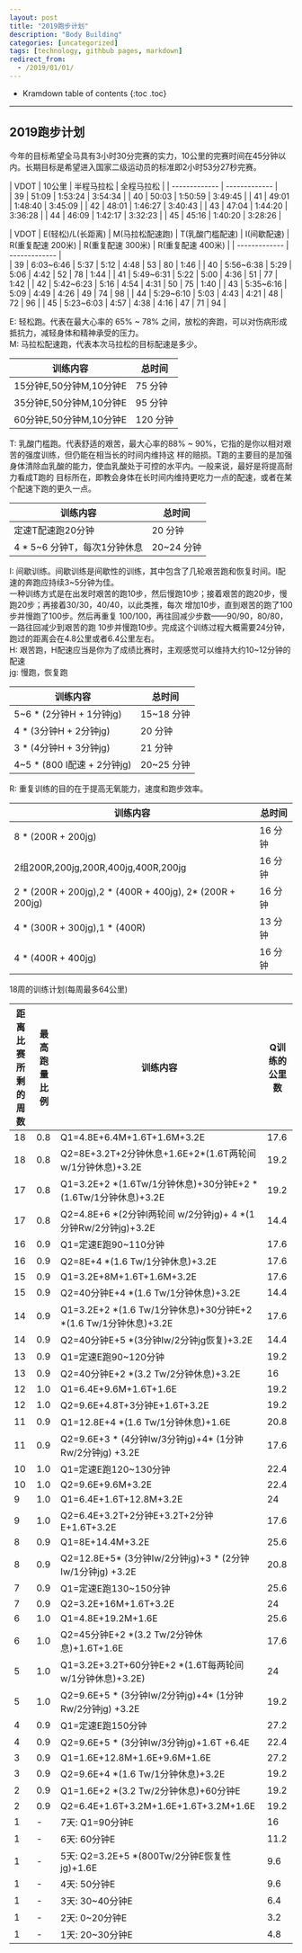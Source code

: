 ```yaml
---
layout: post
title: "2019跑步计划"
description: "Body Building"
categories: [uncategorized]
tags: [technology, githbub pages, markdown]
redirect_from:
  - /2019/01/01/
---
```

* Kramdown table of contents
{:toc .toc}
---
##  2019跑步计划   
   
今年的目标希望全马具有3小时30分完赛的实力，10公里的完赛时间在45分钟以内。长期目标是希望进入国家二级运动员的标准即2小时53分27秒完赛。       
    
| VDOT  | 10公里 | 半程马拉松 | 全程马拉松 |
| ------------- | ------------- |  
| 39    | 51:09  | 1:53:24  |  3:54:34  |
| 40    | 50:03  | 1:50:59  |  3:49:45  |
| 41    | 49:01  | 1:48:40  |  3:45:09  |
| 42    | 48:01  | 1:46:27  |  3:40:43  |
| 43    | 47:04  | 1:44:20  |  3:36:28  |
| 44    | 46:09  | 1:42:17  |  3:32:23  |
| 45    | 45:16  | 1:40:20  |  3:28:26  |
    

| VDOT  | E(轻松)/L(长距离) | M(马拉松配速跑) | T(乳酸门槛配速) | I(间歇配速) | R(重复配速 200米) | R(重复配速 300米) | R(重复配速 400米) |
| ------------- | ------------- |  
| 39    | 6:03~6:46  | 5:37  |  5:12  |    4:48  |  53  |  80  |  1:46  |
| 40    | 5:56~6:38  | 5:29  |  5:06  |    4:42  |  52  |  78  |  1:44  |
| 41    | 5:49~6:31  | 5:22  |  5:00  |    4:36  |  51  |  77  |  1:42  |
| 42    | 5:42~6:23  | 5:16  |  4:54  |    4:31  |  50  |  75  |  1:40  |
| 43    | 5:35~6:16  | 5:09  |  4:49  |    4:26  |  49  |  74  |  98  |
| 44    | 5:29~6:10  | 5:03  |  4:43  |    4:21  |  48  |  72  |  96  |
| 45    | 5:23~6:03  | 4:57  |  4:38  |    4:16  |  47  |  71  |  94  |
	
	
E: 轻松跑。代表在最大心率的 65% ~ 78% 之间，放松的奔跑，可以对伤病形成抵抗力，减轻身体和精神承受的压力。    
M: 马拉松配速跑，代表本次马拉松的目标配速是多少。    
    
| 训练内容  | 总时间 |  
| ------------- | ------------- |  
| 15分钟E,50分钟M,10分钟E  |    75 分钟  |
| 35分钟E,50分钟M,10分钟E   |   95 分钟  |
| 60分钟E,50分钟M,10分钟E   |  120 分钟  |
        
T: 乳酸门槛跑。代表舒适的艰苦，最大心率的88% ~ 90%，它指的是你以相对艰苦的强度训练，但仍能在相当长的时间内维持这
样的赔损。T跑的主要目的是加强身体清除血乳酸的能力，使血乳酸处于可控的水平内。一般来说，最好是将提高耐力看成T跑的
目标所在，即教会身体在长时间内维持更吃力一点的配速，或者在某个配速下跑的更久一点。    
    
| 训练内容  | 总时间 |  
| ------------- | ------------- |  
| 定速T配速跑20分钟  |    20 分钟  |
| 4 * 5~6 分钟T，每次1分钟休息  |    20~24 分钟  |
	
I:  间歇训练。间歇训练是间歇性的训练，其中包含了几轮艰苦跑和恢复时间。I配速的奔跑应持续3~5分钟为佳。    
    一种训练方式是在出发时艰苦的跑10步，然后慢跑10步；接着艰苦的跑20步，慢跑20步；再接着30/30，40/40，以此类推，每次
增加10步，直到艰苦的跑了100步并慢跑了100步。然后再重复 100/100，再往回减少步数——90/90，80/80，一路往回减少到艰苦的跑
10步并慢跑10步。完成这个训练过程大概需要24分钟，跑过的距离会在4.8公里或者6.4公里左右。       	
H:  艰苦跑，H配速应当是你为了成绩比赛时，主观感觉可以维持大约10~12分钟的配速    
jg: 慢跑，恢复跑    
     
| 训练内容  | 总时间 |  
| ------------- | ------------- |  
| 5~6 * (2分钟H + 1分钟jg)  |    15~18 分钟  |  
| 4 * (3分钟H + 2分钟jg)  | 20 分钟  |  
| 3 * (4分钟H + 3分钟jg)  | 21 分钟  |  
| 4~5 * (800 I配速 + 2分钟jg)  | 20~25 分钟  |  

	
R: 重复训练的目的在于提高无氧能力，速度和跑步效率。
    
| 训练内容  | 总时间 |  
| ------------- | ------------- |  
| 8 * (200R + 200jg)  |    16 分钟  |  
| 2组200R,200jg,200R,400jg,400R,200jg  | 16 分钟  |  
| 2 * (200R + 200jg),2 * (400R + 400jg), 2* (200R + 200jg)  | 16 分钟  |  
| 4 * (300R + 300jg),1 * (400R)  | 13 分钟  |  
| 4 * (400R + 400jg) | 16 分钟  |  
    
18周的训练计划(每周最多64公里)    
    
| 距离比赛所剩的周数  | 最高跑量比例 |   训练内容     |     Q训练的公里数    |
| ------------- | ------------- | ------------- | ------------- |  
| 18  | 0.8  | Q1=4.8E+6.4M+1.6T+1.6M+3.2E |  17.6  |  
| 18  | 0.8  | Q2=8E+3.2T+2分钟休息+1.6E+2*(1.6T两轮间w/1分钟休息)+3.2E  |  19.2  |  
| 17  | 0.8  | Q1=3.2E+2 *(1.6Tw/1分钟休息)+30分钟E+2 *(1.6Tw/1分钟休息)+3.2E|  19.2  |   
| 17  | 0.8  | Q2=4.8E+6 *(2分钟I两轮间 w/2分钟jg)+ 4 *(1分钟Rw/2分钟jg)+3.2E  |  14.4  |  	
| 16  | 0.9  | Q1=定速E跑90~110分钟  |  17.6 |  	
| 16  | 0.9  | Q2=8E+4 *(1.6 Tw/1分钟休息)+3.2E  |  17.6 |
| 15  | 0.9  | Q1=3.2E+8M+1.6T+1.6M+3.2E  |  17.6 |
| 15  | 0.9  | Q2=40分钟E+4 *(1.6 Tw/1分钟休息)+3.2E  |  14.4 |
| 14  | 0.9  | Q1=3.2E+2 *(1.6 Tw/1分钟休息)+30分钟E+2 *(1.6 Tw/1分钟休息)+3.2E  |  17.6 |    
| 14  | 0.9  | Q2=40分钟E+5 *(3分钟Iw/2分钟jg恢复)+3.2E  |  14.4 |  
| 13  | 0.9  | Q1=定速E跑90~120分钟  |  19.2 | 
| 13  | 0.9  | Q2=40分钟E+2 *(3.2 Tw/2分钟休息)+3.2E  |  16 |
| 12  | 1.0  | Q1=6.4E+9.6M+1.6T+1.6E |  19.2  |  
| 12  | 1.0  | Q2=9.6E+4.8T+3分钟E+1.6T+3.2E |  19.2  |  
| 11  | 0.9  | Q1=12.8E+4 *(1.6 Tw/1分钟休息)+1.6E  |  20.8 |
| 11  | 0.9  | Q2=9.6E+3 * (4分钟Iw/3分钟jg)+4* (1分钟Rw/2分钟jg) +3.2E  |  17.6 |  
| 10  | 1.0  | Q1=定速E跑120~130分钟  |  22.4 | 
| 10  | 1.0  | Q2=9.6E+9.6M+3.2E  |  22.4 | 
| 9  | 1.0  |  Q1=6.4E+1.6T+12.8M+3.2E  |  24 | 
| 9  | 1.0  |  Q2=6.4E+3.2T+2分钟E+3.2T+2分钟E+1.6T+3.2E  |  17.6 | 
| 8  | 0.9  | Q1=8E+14.4M+3.2E  |  25.6 | 
| 8  | 0.9  | Q2=12.8E+5* (3分钟Iw/2分钟jg)+3 * (2分钟Iw/1分钟jg) +3.2E  |  20.8 |  
| 7  | 0.9  | Q1=定速E跑130~150分钟  |  25.6 | 
| 7  | 0.9  | Q2=3.2E+16M+1.6T+3.2E  |  24 | 
| 6  | 1.0  | Q1=4.8E+19.2M+1.6E  |  25.6 | 
| 6  | 1.0  | Q2=45分钟E+2 *(3.2 Tw/2分钟休息)+1.6T+1.6E  |  17.6 |
| 5  | 1.0  | Q1=3.2E+3.2T+60分钟E+2 *(1.6T每两轮间w/1分钟休息)+3.2E)  |  24  |  
| 5  | 1.0  | Q2=9.6E+5 * (3分钟Iw/2分钟jg)+4* (1分钟Rw/2分钟jg) +3.2E  |  19.2 |  
| 4  | 0.9  | Q1=定速E跑150分钟  |  27.2 | 
| 4  | 0.9  | Q2=9.6E+5 * (3分钟Iw/3分钟jg)+1.6T +6.4E  |  22.4 | 
| 3  | 0.9  | Q1=1.6E+12.8M+1.6E+9.6M+1.6E  |  27.2 | 
| 3  | 0.9  | Q2=9.6E+4 *(1.6 Tw/1分钟休息)+3.2E  |  19.2 |
| 2  | 0.9  | Q1=1.6E+2 *(3.2 Tw/2分钟休息)+60分钟E |  19.2 |
| 2  | 0.9  | Q2=6.4E+1.6T+3.2M+1.6E+1.6T+3.2M+1.6E |  19.2 |
| 1  | - | 7天: Q1=90分钟E |  16 |
| 1  | - | 6天: 60分钟E |  11.2 |
| 1  | - | 5天: Q2=3.2E+5 *(800Tw/2分钟E恢复性jg)+1.6E |  9.6 |
| 1  | - | 4天: 50分钟E |  9.6 |
| 1  | - | 3天: 30~40分钟E |  6.4 |
| 1  | - | 2天: 0~20分钟E |  3.2 |
| 1  | - | 1天: 20~30分钟E |  4.8 |     
    
	
	
